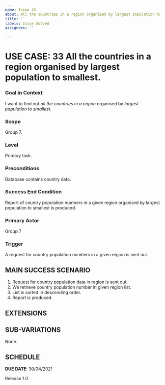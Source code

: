```yaml
---
name: Issue 33
about: All the countries in a region organised by largest population to smallest.
title: ''
labels: Issue Solved
assignees: ''

---
```


# USE CASE: 33 All the countries in a region organised by largest population to smallest.

### Goal in Context

I want to find out *all the countries in a region* organised by *largest population to smallest*.

### Scope

Group 7.

### Level

Primary task.

### Preconditions

Database contains country data.

### Success End Condition

Report of country population numbers in a given region organised by largest population to smallest is produced.

### Primary Actor

Group 7

### Trigger

A request for country population numbers in a given region is sent out.

## MAIN SUCCESS SCENARIO

1. Request for country population data in region is sent out.
2. We retrieve country population number in given region list.
3. List is sorted in descending order.
4. Report is produced.

## EXTENSIONS

## SUB-VARIATIONS

None.

## SCHEDULE

**DUE DATE**: 30/04/2021 

Release 1.0
